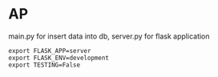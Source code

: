 # AP
main.py for insert data into db, server.py for flask application
```
export FLASK_APP=server
export FLASK_ENV=development
export TESTING=False
```
